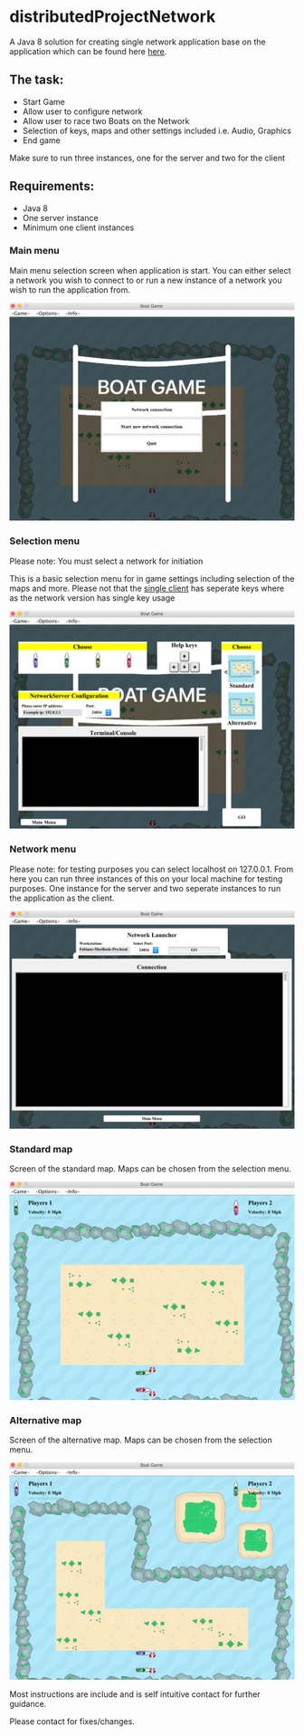 # distributedProjectNetwork

<p>A Java 8 solution for creating single network application base on the application which can be found here <a href="https://github.com/fabianfranklinhuffstead/distributedProjectSingleClient">here</a>.</p>

<h2>The task: </h2>
<ul>
  <li>Start Game</li>
  <li>Allow user to configure network</li>
   <li>Allow user to race two Boats on the Network</li>
  <li>Selection of keys, maps and other settings included i.e. Audio, Graphics</li>
  <li>End game</li>
</ul>

<p>Make sure to run three instances, one for the server and two for the client</p>

<h2>Requirements: </h2>
<ul>
  <li>Java 8</li>
   <li>One server instance</li> 
  <li>Minimum one client instances</li>
</ul>

<h3>Main menu</h3>
<p>Main menu selection screen when application is start. You can either select a network you wish to connect to or run a new instance of a network you wish to run the application from.</p>
<img src="/src/mainImages/screenshots/main-menu.png">

<h3>Selection menu</h3>
<p>Please note: You must select a network for initiation</p>
<p>This is a basic selection menu for in game settings including selection of the maps and more. Please not that the <a href="https://github.com/fabianfranklinhuffstead/distributedProjectSingleClient">single client</a> has seperate keys where as the network version has single key usage</p>
<img src="/src/mainImages/screenshots/selection-menu.png">

<h3>Network menu</h3>
<p>Please note: for testing purposes you can select localhost on 127.0.0.1. From here you can run three instances of this on your local machine for testing purposes. One instance for the server and two seperate instances to run the application as the client.</p>
<img src="/src/mainImages/screenshots/network-menu.png">

<h3>Standard map</h3>
<p>Screen of the standard map. Maps can be chosen from the selection menu.</p>
<img src="/src/mainImages/screenshots/standard-map.png">

<h3>Alternative map</h3>
<p>Screen of the alternative map. Maps can be chosen from the selection menu.</p>
<img src="/src/mainImages/screenshots/alternative-map.png">


<p>Most instructions are include and is self intuitive contact for further guidance.</p>
<p>Please contact for fixes/changes.</p>
